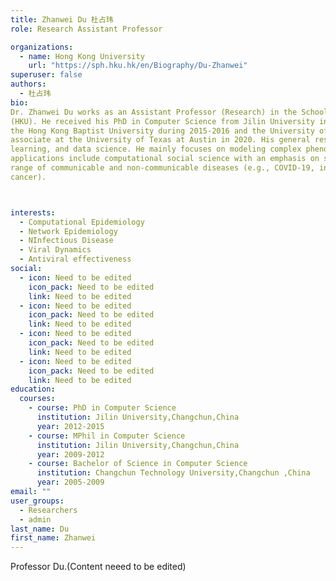 ```yaml
---
title: Zhanwei Du 杜占玮
role: Research Assistant Professor

organizations:
  - name: Hong Kong University
    url: "https://sph.hku.hk/en/Biography/Du-Zhanwei"
superuser: false
authors:
  - 杜占玮
bio:
Dr. Zhanwei Du works as an Assistant Professor (Research) in the School of Public Health, The University of Hong Kong
(HKU). He received his PhD in Computer Science from Jilin University in 2015. Before joining HKU, he was a postdoc fellow at
the Hong Kong Baptist University during 2015-2016 and the University of Texas at Austin during 2016-2020, and a research
associate at the University of Texas at Austin in 2020. His general research area is computational epidemiology, machine
learning, and data science. He mainly focuses on modeling complex phenomena in biological and social systems. The
applications include computational social science with an emphasis on smart city and computational biology covering a wide
range of communicable and non-communicable diseases (e.g., COVID-19, influenza, Ebola, sexual transmission infections, and
cancer). 



interests:
  - Computational Epidemiology
  - Network Epidemiology
  - NInfectious Disease
  - Viral Dynamics
  - Antiviral effectiveness
social:
  - icon: Need to be edited
    icon_pack: Need to be edited
    link: Need to be edited
  - icon: Need to be edited
    icon_pack: Need to be edited
    link: Need to be edited
  - icon: Need to be edited
    icon_pack: Need to be edited
    link: Need to be edited
  - icon: Need to be edited
    icon_pack: Need to be edited
    link: Need to be edited
education:
  courses:
    - course: PhD in Computer Science
      institution: Jilin University,Changchun,China
      year: 2012-2015
    - course: MPhil in Computer Science
      institution: Jilin University,Changchun,China
      year: 2009-2012
    - course: Bachelor of Science in Computer Science 
      institution: Changchun Technology University,Changchun ,China
      year: 2005-2009
email: ""
user_groups:
  - Researchers
  - admin
last_name: Du
first_name: Zhanwei
---
```


Professor Du.(Content neeed to be edited)
